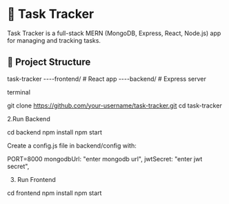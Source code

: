 # 📝 Task Tracker

Task Tracker is a full-stack MERN (MongoDB, Express, React, Node.js) app for managing and tracking tasks.

## 📁 Project Structure

task-tracker
----frontend/ # React app
----backend/ # Express server

terminal

git clone https://github.com/your-username/task-tracker.git
cd task-tracker


2.Run Backend

 cd backend
 npm install
 npm start

Create a config.js file in backend/config with:

 PORT=8000
 mongodbUrl: "enter mongodb url",
 jwtSecret: "enter jwt secret",

3. Run Frontend

 cd frontend
 npm install
 npm start



